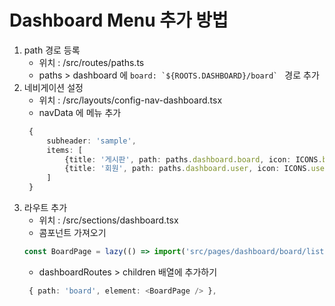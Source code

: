 # Dashboard Menu 추가 방법

1. path 경로 등록
   - 위치 : /src/routes/paths.ts
   - paths > dashboard 에  ```board: `${ROOTS.DASHBOARD}/board` ``` 경로 추가
2. 네비게이션 설정
   - 위치 : /src/layouts/config-nav-dashboard.tsx
   - navData 에 메뉴 추가
   ```typescript
    {
        subheader: 'sample',
        items: [
            {title: '게시판', path: paths.dashboard.board, icon: ICONS.blank},
            {title: '회원', path: paths.dashboard.user, icon: ICONS.user},
        ]
    }
   ```
3. 라우트 추가
   - 위치 : /src/sections/dashboard.tsx
   - 콤포넌트 가져오기
   ```typescript
   const BoardPage = lazy(() => import('src/pages/dashboard/board/list'));
   ```
   - dashboardRoutes > children 배열에 추가하기
   ```typescript
    { path: 'board', element: <BoardPage /> },
   ```
